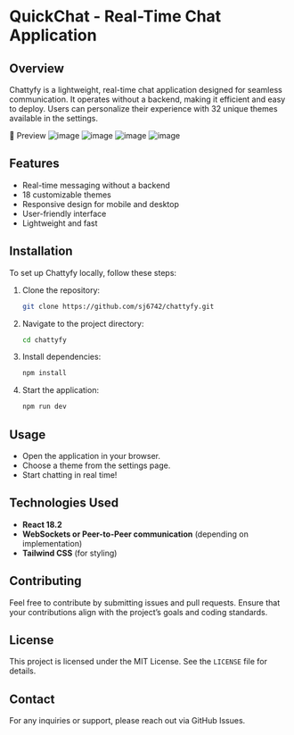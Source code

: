 # QuickChat - Real-Time Chat Application

## Overview
Chattyfy is a lightweight, real-time chat application designed for seamless communication. It operates without a backend, making it efficient and easy to deploy. Users can personalize their experience with 32 unique themes available in the settings.

📸 Preview
![image](https://github.com/user-attachments/assets/5cec9b47-9691-4557-93dd-b1e6a097d89b)
![image](https://github.com/user-attachments/assets/fba33d9b-7137-4606-9873-e6dd9d218a5c)
![image](https://github.com/user-attachments/assets/beef0f97-c071-44c4-b026-dce3694dc6e2)
![image](https://github.com/user-attachments/assets/f5677ba7-3ade-45c3-808d-5562ac87b82c)






## Features
- Real-time messaging without a backend
- 18 customizable themes
- Responsive design for mobile and desktop
- User-friendly interface
- Lightweight and fast

## Installation
To set up Chattyfy locally, follow these steps:

1. Clone the repository:
   ```sh
   git clone https://github.com/sj6742/chattyfy.git
   ```
2. Navigate to the project directory:
   ```sh
   cd chattyfy
   ```
3. Install dependencies:
   ```sh
   npm install
   ```
4. Start the application:
   ```sh
   npm run dev
   ```

## Usage
- Open the application in your browser.
- Choose a theme from the settings page.
- Start chatting in real time!

## Technologies Used
- **React 18.2**
- **WebSockets or Peer-to-Peer communication** (depending on implementation)
- **Tailwind CSS** (for styling)

## Contributing
Feel free to contribute by submitting issues and pull requests. Ensure that your contributions align with the project’s goals and coding standards.

## License
This project is licensed under the MIT License. See the `LICENSE` file for details.

## Contact
For any inquiries or support, please reach out via GitHub Issues.

